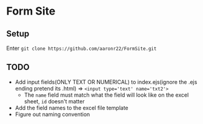 # Form Site

## Setup
Enter `git clone https://github.com/aaronr22/FormSite.git`


## TODO
- Add input fields(ONLY TEXT OR NUMERICAL) to index.ejs(ignore the .ejs ending pretend its .html) =>  `<input type='text' name='txt2'>`
  -   The `name` field must match what the field will look like on the excel sheet, `id` doesn't matter
- Add the field names to the excel file template
- Figure out naming convention

